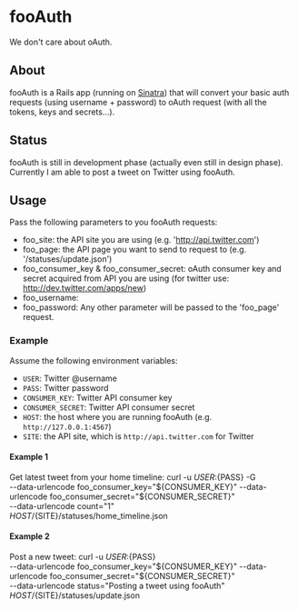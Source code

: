 fooAuth
=========
We don't care about oAuth.

About
-----
fooAuth is a Rails app (running on [Sinatra](http://www.sinatrarb.com/)) that will convert your
basic auth requests (using username + password) to oAuth request (with
all the tokens, keys and secrets...).

Status
------
fooAuth is still in development phase (actually even still in design
phase). Currently I am able to post a tweet on Twitter using fooAuth.

Usage
-----
Pass the following parameters to you fooAuth requests:
- foo_site: the API site you are using (e.g. 'http://api.twitter.com')
- foo_page: the API page you want to send to request to (e.g. '/statuses/update.json')
- foo\_consumer\_key & foo\_consumer\_secret: oAuth consumer key and
  secret acquired from API you are using (for twitter use:
  http://dev.twitter.com/apps/new)
- foo_username:
- foo_password:
Any other parameter will be passed to the 'foo_page' request.

### Example
Assume the following environment variables:
- `USER`: Twitter @username
- `PASS`: Twitter password
- `CONSUMER_KEY`: Twitter API consumer key
- `CONSUMER_SECRET`: Twitter API consumer secret
- `HOST`: the host where you are running fooAuth (e.g. `http://127.0.0.1:4567`)
- `SITE`: the API site, which is `http://api.twitter.com` for Twitter

#### Example 1
Get latest tweet from your home timeline:
    curl -u ${USER}:${PASS} -G \
        --data-urlencode foo_consumer_key="${CONSUMER_KEY}"  --data-urlencode foo_consumer_secret="${CONSUMER_SECRET}" \
        --data-urlencode count="1" \
        ${HOST}/${SITE}/statuses/home_timeline.json

#### Example 2
Post a new tweet:
    curl -u ${USER}:${PASS} \
        --data-urlencode foo_consumer_key="${CONSUMER_KEY}"  --data-urlencode foo_consumer_secret="${CONSUMER_SECRET}" \
        --data-urlencode status="Posting a tweet using fooAuth" \
        ${HOST}/${SITE}/statuses/update.json


